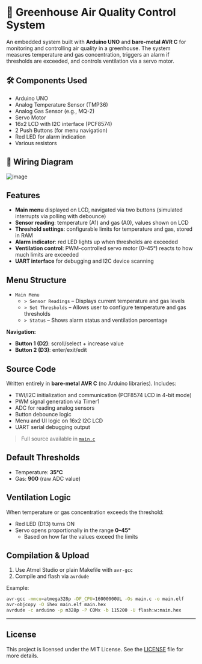 
# 🌿 Greenhouse Air Quality Control System

An embedded system built with **Arduino UNO** and **bare-metal AVR C** for monitoring and controlling air quality in a greenhouse. The system measures temperature and gas concentration, triggers an alarm if thresholds are exceeded, and controls ventilation via a servo motor.

## 🛠 Components Used

- Arduino UNO
- Analog Temperature Sensor (TMP36)
- Analog Gas Sensor (e.g., MQ-2)
- Servo Motor
- 16x2 LCD with I2C interface (PCF8574)
- 2 Push Buttons (for menu navigation)
- Red LED for alarm indication
- Various resistors

## 🔌 Wiring Diagram

![image](https://github.com/user-attachments/assets/d67e64a1-8a9c-4fc7-b955-58223d9d2f77)

## Features

- **Main menu** displayed on LCD, navigated via two buttons (simulated interrupts via polling with debounce)
- **Sensor reading**: temperature (A1) and gas (A0), values shown on LCD
- **Threshold settings**: configurable limits for temperature and gas, stored in RAM
- **Alarm indicator**: red LED lights up when thresholds are exceeded
- **Ventilation control**: PWM-controlled servo motor (0–45°) reacts to how much limits are exceeded
- **UART interface** for debugging and I2C device scanning

## Menu Structure

- `Main Menu`
  - `> Sensor Readings` – Displays current temperature and gas levels
  - `> Set Thresholds` – Allows user to configure temperature and gas thresholds
  - `> Status` – Shows alarm status and ventilation percentage

**Navigation:**
- **Button 1 (D2)**: scroll/select + increase value
- **Button 2 (D3)**: enter/exit/edit

## Source Code

Written entirely in **bare-metal AVR C** (no Arduino libraries). Includes:

- TWI/I2C initialization and communication (PCF8574 LCD in 4-bit mode)
- PWM signal generation via Timer1
- ADC for reading analog sensors
- Button debounce logic
- Menu and UI logic on 16x2 I2C LCD
- UART serial debugging output

> Full source available in [`main.c`](main.c)

## Default Thresholds

- Temperature: **35°C**
- Gas: **900** (raw ADC value)

## Ventilation Logic

When temperature or gas concentration exceeds the threshold:
- Red LED (D13) turns ON
- Servo opens proportionally in the range **0–45°**
  - Based on how far the values exceed the limits

## Compilation & Upload

1. Use Atmel Studio or plain Makefile with `avr-gcc`
2. Compile and flash via `avrdude`

Example:
```bash
avr-gcc -mmcu=atmega328p -DF_CPU=16000000UL -Os main.c -o main.elf
avr-objcopy -O ihex main.elf main.hex
avrdude -c arduino -p m328p -P COMx -b 115200 -U flash:w:main.hex
````

---

## License

This project is licensed under the MIT License. See the [LICENSE](LICENSE) file for more details.


